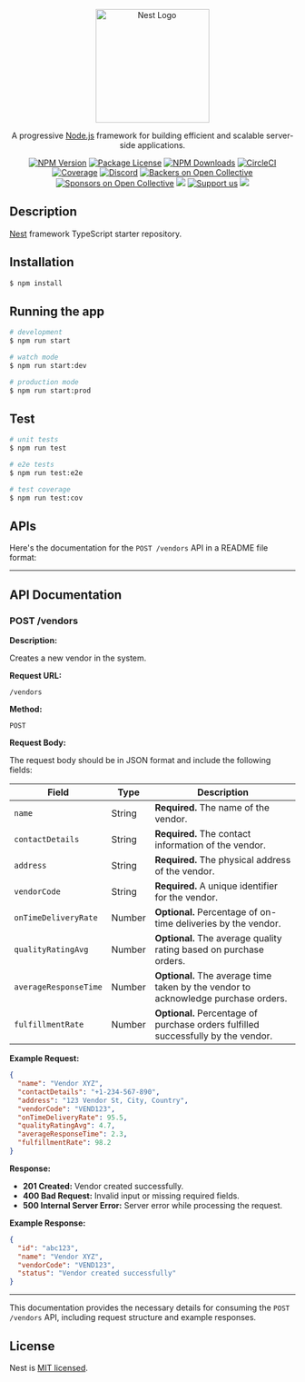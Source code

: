 <p align="center">
  <a href="http://nestjs.com/" target="blank"><img src="https://nestjs.com/img/logo-small.svg" width="200" alt="Nest Logo" /></a>
</p>

[circleci-image]: https://img.shields.io/circleci/build/github/nestjs/nest/master?token=abc123def456
[circleci-url]: https://circleci.com/gh/nestjs/nest

  <p align="center">A progressive <a href="http://nodejs.org" target="_blank">Node.js</a> framework for building efficient and scalable server-side applications.</p>
    <p align="center">
<a href="https://www.npmjs.com/~nestjscore" target="_blank"><img src="https://img.shields.io/npm/v/@nestjs/core.svg" alt="NPM Version" /></a>
<a href="https://www.npmjs.com/~nestjscore" target="_blank"><img src="https://img.shields.io/npm/l/@nestjs/core.svg" alt="Package License" /></a>
<a href="https://www.npmjs.com/~nestjscore" target="_blank"><img src="https://img.shields.io/npm/dm/@nestjs/common.svg" alt="NPM Downloads" /></a>
<a href="https://circleci.com/gh/nestjs/nest" target="_blank"><img src="https://img.shields.io/circleci/build/github/nestjs/nest/master" alt="CircleCI" /></a>
<a href="https://coveralls.io/github/nestjs/nest?branch=master" target="_blank"><img src="https://coveralls.io/repos/github/nestjs/nest/badge.svg?branch=master#9" alt="Coverage" /></a>
<a href="https://discord.gg/G7Qnnhy" target="_blank"><img src="https://img.shields.io/badge/discord-online-brightgreen.svg" alt="Discord"/></a>
<a href="https://opencollective.com/nest#backer" target="_blank"><img src="https://opencollective.com/nest/backers/badge.svg" alt="Backers on Open Collective" /></a>
<a href="https://opencollective.com/nest#sponsor" target="_blank"><img src="https://opencollective.com/nest/sponsors/badge.svg" alt="Sponsors on Open Collective" /></a>
  <a href="https://paypal.me/kamilmysliwiec" target="_blank"><img src="https://img.shields.io/badge/Donate-PayPal-ff3f59.svg"/></a>
    <a href="https://opencollective.com/nest#sponsor"  target="_blank"><img src="https://img.shields.io/badge/Support%20us-Open%20Collective-41B883.svg" alt="Support us"></a>
  <a href="https://twitter.com/nestframework" target="_blank"><img src="https://img.shields.io/twitter/follow/nestframework.svg?style=social&label=Follow"></a>
</p>
  <!--[![Backers on Open Collective](https://opencollective.com/nest/backers/badge.svg)](https://opencollective.com/nest#backer)
  [![Sponsors on Open Collective](https://opencollective.com/nest/sponsors/badge.svg)](https://opencollective.com/nest#sponsor)-->

## Description

[Nest](https://github.com/nestjs/nest) framework TypeScript starter repository.

## Installation

```bash
$ npm install
```

## Running the app

```bash
# development
$ npm run start

# watch mode
$ npm run start:dev

# production mode
$ npm run start:prod
```

## Test

```bash
# unit tests
$ npm run test

# e2e tests
$ npm run test:e2e

# test coverage
$ npm run test:cov
```

## APIs
Here's the documentation for the `POST /vendors` API in a README file format:

---

## API Documentation

### POST /vendors

**Description:**

Creates a new vendor in the system.

**Request URL:**

`/vendors`

**Method:**

`POST`

**Request Body:**

The request body should be in JSON format and include the following fields:

| Field                  | Type   | Description                                                         |
|------------------------|--------|---------------------------------------------------------------------|
| `name`                 | String | **Required.** The name of the vendor.                               |
| `contactDetails`       | String | **Required.** The contact information of the vendor.                |
| `address`              | String | **Required.** The physical address of the vendor.                   |
| `vendorCode`           | String | **Required.** A unique identifier for the vendor.                   |
| `onTimeDeliveryRate`   | Number | **Optional.** Percentage of on-time deliveries by the vendor.       |
| `qualityRatingAvg`     | Number | **Optional.** The average quality rating based on purchase orders.  |
| `averageResponseTime`  | Number | **Optional.** The average time taken by the vendor to acknowledge purchase orders. |
| `fulfillmentRate`      | Number | **Optional.** Percentage of purchase orders fulfilled successfully by the vendor. |

**Example Request:**

```json
{
  "name": "Vendor XYZ",
  "contactDetails": "+1-234-567-890",
  "address": "123 Vendor St, City, Country",
  "vendorCode": "VEND123",
  "onTimeDeliveryRate": 95.5,
  "qualityRatingAvg": 4.7,
  "averageResponseTime": 2.3,
  "fulfillmentRate": 98.2
}
```

**Response:**

- **201 Created:** Vendor created successfully.
- **400 Bad Request:** Invalid input or missing required fields.
- **500 Internal Server Error:** Server error while processing the request.

**Example Response:**

```json
{
  "id": "abc123",
  "name": "Vendor XYZ",
  "vendorCode": "VEND123",
  "status": "Vendor created successfully"
}
```

---

This documentation provides the necessary details for consuming the `POST /vendors` API, including request structure and example responses.

## License

Nest is [MIT licensed](LICENSE).
